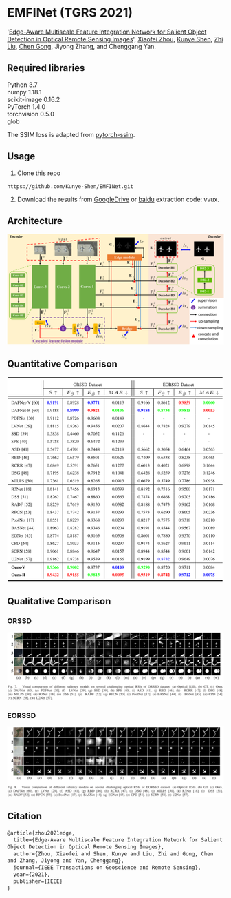 # EMFINet (TGRS 2021)
'[Edge-Aware Multiscale Feature Integration Network for Salient Object Detection in Optical Remote Sensing Images](https://ieeexplore.ieee.org/stampPDF/getPDF.jsp?tp=&arnumber=9474908&ref=aHR0cHM6Ly9pZWVleHBsb3JlLmllZWUub3JnL2Fic3RyYWN0L2RvY3VtZW50Lzk0NzQ5MDg=)', [Xiaofei Zhou](https://scholar.google.com.hk/citations?hl=zh-CN&user=2PUAFW8AAAAJ), [Kunye Shen](https://scholar.google.com.hk/citations?hl=zh-CN&user=q6_PkywAAAAJ), [Zhi Liu](https://scholar.google.com.hk/citations?hl=zh-CN&user=Sd5VB2cAAAAJ), [Chen Gong](https://scholar.google.com.hk/citations?user=guttoBwAAAAJ&hl=zh-CN), Jiyong Zhang, and Chenggang Yan.

## Required libraries

Python 3.7  
numpy 1.18.1  
scikit-image 0.16.2  
PyTorch 1.4.0  
torchvision 0.5.0  
glob  

The SSIM loss is adapted from [pytorch-ssim](https://github.com/Po-Hsun-Su/pytorch-ssim/blob/master/pytorch_ssim/__init__.py).

## Usage
1. Clone this repo
```
https://github.com/Kunye-Shen/EMFINet.git
```
2. Download the results from [GoogleDrive](https://drive.google.com/file/d/1sICLcxUC70BOq0Hw0OjTq8ya1hsqXuZu/view?usp=sharing) or [baidu](https://pan.baidu.com/s/1Ho-n8q3913dDzdC7N6sntQ) extraction code: vvux.

## Architecture
![EMFINet architecture](figures/architecture.png)

## Quantitative Comparison
![Quantitative Comparison](figures/quan.png)

## Qualitative Comparison
### ORSSD
![ORSSD](figures/qual_ORSSD.png)

### EORSSD
![EORSSD](figures/qual_EORSSD.png)

## Citation
```
@article{zhou2021edge,
  title={Edge-Aware Multiscale Feature Integration Network for Salient Object Detection in Optical Remote Sensing Images},
  author={Zhou, Xiaofei and Shen, Kunye and Liu, Zhi and Gong, Chen and Zhang, Jiyong and Yan, Chenggang},
  journal={IEEE Transactions on Geoscience and Remote Sensing},
  year={2021},
  publisher={IEEE}
}
```
